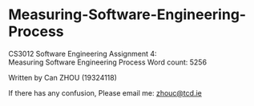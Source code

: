# Measuring-Software-Engineering-Process
CS3012 Software Engineering Assignment 4:   
Measuring Software Engineering Process
Word count: 5256  

Written by
Can ZHOU (19324118)

If there has any confusion, Please email me: zhouc@tcd.ie
